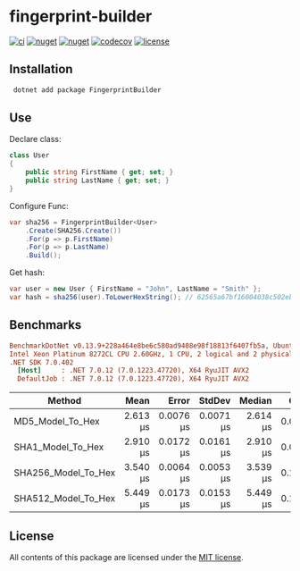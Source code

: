 # fingerprint-builder

[![ci](https://img.shields.io/github/actions/workflow/status/phnx47/fingerprint-builder-net/ci.yml?branch=main&label=ci&logo=github&style=flat-square)](https://github.com/phnx47/fingerprint-builder-net/actions/workflows/ci.yml)
[![nuget](https://img.shields.io/nuget/v/FingerprintBuilder?logo=nuget&style=flat-square)](https://www.nuget.org/packages/FingerprintBuilder)
[![nuget](https://img.shields.io/nuget/dt/FingerprintBuilder?logo=nuget&style=flat-square)](https://www.nuget.org/packages/FingerprintBuilder)
[![codecov](https://img.shields.io/codecov/c/github/phnx47/fingerprint-builder-net?logo=codecov&style=flat-square&token=RW58OCIQPR)](https://app.codecov.io/gh/phnx47/fingerprint-builder-net)
[![license](https://img.shields.io/github/license/phnx47/fingerprint-builder-net?style=flat-square)](https://github.com/phnx47/fingerprint-builder-net/blob/main/LICENSE)

## Installation

```sh
 dotnet add package FingerprintBuilder
```

## Use

Declare class:

```c#
class User
{
    public string FirstName { get; set; }
    public string LastName { get; set; }
}
```

Configure Func:

```c#
var sha256 = FingerprintBuilder<User>
    .Create(SHA256.Create())
    .For(p => p.FirstName)
    .For(p => p.LastName)
    .Build();
```

Get hash:

```c#
var user = new User { FirstName = "John", LastName = "Smith" };
var hash = sha256(user).ToLowerHexString(); // 62565a67bf16004038c502eb68907411fcf7871c66ee01a1aa274cc18d9fb541
```

## Benchmarks

```ini
BenchmarkDotNet v0.13.9+228a464e8be6c580ad9408e98f18813f6407fb5a, Ubuntu 22.04.3 LTS (Jammy Jellyfish)
Intel Xeon Platinum 8272CL CPU 2.60GHz, 1 CPU, 2 logical and 2 physical cores
.NET SDK 7.0.402
  [Host]     : .NET 7.0.12 (7.0.1223.47720), X64 RyuJIT AVX2
  DefaultJob : .NET 7.0.12 (7.0.1223.47720), X64 RyuJIT AVX2
```
| Method              | Mean     | Error     | StdDev    | Median   | Gen0   | Allocated |
|-------------------- |---------:|----------:|----------:|---------:|-------:|----------:|
| MD5_Model_To_Hex    | 2.613 μs | 0.0076 μs | 0.0071 μs | 2.614 μs | 0.0725 |   1.34 KB |
| SHA1_Model_To_Hex   | 2.910 μs | 0.0172 μs | 0.0161 μs | 2.910 μs | 0.0801 |   1.49 KB |
| SHA256_Model_To_Hex | 3.540 μs | 0.0064 μs | 0.0053 μs | 3.539 μs | 0.1030 |   1.93 KB |
| SHA512_Model_To_Hex | 5.449 μs | 0.0173 μs | 0.0153 μs | 5.449 μs | 0.1678 |   3.12 KB |

<!-- Sticky Pull Request Comment -->

## License

All contents of this package are licensed under the [MIT license](https://opensource.org/licenses/MIT).
